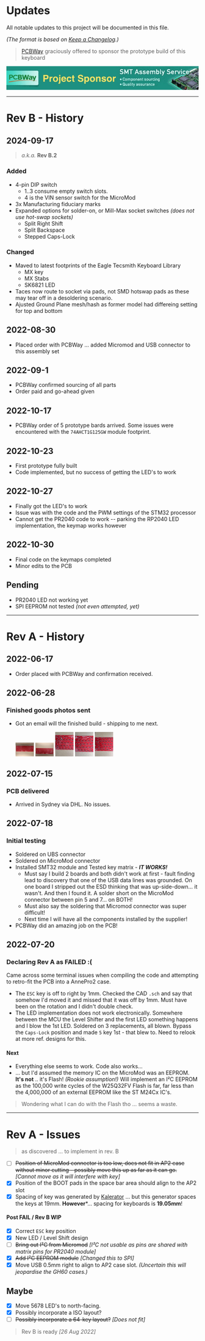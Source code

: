 # Updates
All notable updates to this project will be documented in this file.

*(The format is based on [Keep a Changelog](https://keepachangelog.com/en/1.0.0/).)*

> [PCBWay](https://pcbway.com) graciously offered to sponsor the prototype build of this keyboard

<p align="center">
<a href="https://pcbway.com/"><img src="docs/pcbway.jpg"></a>
</p>

---

# Rev B - History

## 2024-09-17

> *a.k.a.* **Rev B.2**

### Added

- 4-pin DIP switch
  - 1..3 consume empty switch slots.
  - 4 is the VIN sensor switch for the MicroMod
- 3x Manufacturing fiduciary marks
- Expanded options for solder-on, or Mill-Max socket switches *(does not use hot-swap sockets)*
  - Split Right Shift
  - Split Backspace
  - Stepped Caps-Lock

### Changed

- Maved to latest footprints of the Eagle Tecsmith Keyboard Library
  - MX key
  - MX Stabs
  - SK6821 LED
- Taces now route to socket via pads, not SMD hotswap pads as these may tear off in a desoldering scenario.
- Ajusted Ground Plane mesh/hash as former model had differeing setting for top and bottom

## 2022-08-30

- Placed order with PCBWay ... added Micromod and USB connector to this assembly set

## 2022-09-1

- PCBWay confirmed sourcing of all parts
- Order paid and go-ahead given

## 2022-10-17

- PCBWay order of 5 prototype bards arrived.  Some issues were encountered with the `74AHCT1G125GW` module footprint.

## 2022-10-23

- First prototype fully built
- Code implemented, but no success of getting the LED's to work

## 2022-10-27

- Finally got the LED's to work
- Issue was with the code and the PWM settings of the STM32 processor
- Cannot get the PR2040 code to work -- parking the RP2040 LED implementation, the keymap works however

## 2022-10-30

- Final code on the keymaps completed
- Minor edits to the PCB

## Pending

- PR2040 LED not working yet
- SPI EEPROM not tested *(not even attempted, yet)*

---

# Rev A - History

## 2022-06-17

- Order placed with PCBWay and confirmation received.


## 2022-06-28

### Finished goods photos sent

- Got an email will the finished build - shipping to me next.
  
  <a href="docs/updates/prod_1.jpg"><img src="docs/updates/prod_1.jpg" width="10%"></a>
  <a href="docs/updates/prod_2.jpg"><img src="docs/updates/prod_2.jpg" width="10%"></a>
  <a href="docs/updates/prod_3.jpg"><img src="docs/updates/prod_3.jpg" width="10%"></a>
  <a href="docs/updates/prod_4.jpg"><img src="docs/updates/prod_4.jpg" width="10%"></a>
  <a href="docs/updates/prod_5.jpg"><img src="docs/updates/prod_5.jpg" width="10%"></a>


## 2022-07-15

### PCB delivered

- Arrived in Sydney via DHL.  No issues.


## 2022-07-18

### Initial testing

- Soldered on UBS connector
- Soldered on MicroMod connector
- Installed SMT32 module and Tested key matrix - ***IT WORKS!***
  - Must say I build 2 boards and both didn't work at first - fault finding lead to discovery that one of the USB data lines was grounded.  On one board I stripped out the ESD thinking that was up-side-down... it wasn't.  And then I found it.  A solder short on the MicroMod connector between pin 5 and 7... on BOTH!
  - Must also say the soldering that Micromod connector was super difficult!
  - Next time I will have all the components installed by the supplier!
- PCBWay did an amazing job on the PCB!

## 2022-07-20

### Declaring Rev A as FAILED :(

Came across some terminal issues when compiling the code and attempting to retro-fit the PCB into a AnnePro2 case.

- The `ESC` key is off to right by 1mm.  Checked the CAD `.sch` and say that somehow I'd moved it and missed that it was off by 1mm.  Must have been on the rotation and I didn't double check.
- The LED implementation does not work electronically.  Somewhere between the MCU the Level Shifter and the first LED something happens and I blow the 1st LED.  Soldered on 3 replacements, all blown. Bypass the `Caps-Lock` position and made `5` key 1st - that blew to.  Need to relook at more ref. designs for this.

#### Next

- Everything else seems to work.  Code also works...
- ... but I'd assumed the memory IC on the MicroMod was an EEPROM. **It's not** .. it's Flash! *(Rookie assumption!)*  Will implement an I²C EEPROM as the 100,000 write cycles of the W25Q32FV Flash is far, far less than the 4,000,000 of an external EEPROM like the ST M24Cx IC's.
> Wondering what I can do with the Flash tho ... seems a waste.

---

# Rev A - Issues
> as discovered ... to implement in rev. B

- [ ] ~~Position of MicroMod connector is too low, does not fit in AP2 case without minor cutting - possibly move this up as far as it can go.~~ *[Cannot move as it will interfere with key]*
- [x] Position of the BOOT pads in the space bar area should align to the AP2 slot
- [x]  Spacing of key was generated by [Kalerator](https://kalerator.clueboard.co/) ... but this generator spaces the keys at 19mm.  **However***... spacing for keyboards is **19.05mm**!

#### Post FAIL / Rev B WIP

- [x] Correct `ESC` key position
- [x] New LED / Level Shift design
- [ ] ~~Bring out I²C from Micromod~~ *[I²C not usable as pins are shared with matrix pins for PR2040 module]*
- [x] ~~Add I²C EEPROM module~~ *[Changed this to SPI]*
- [x] Move USB 0.5mm right to align to AP2 case slot. *(Uncertain this will jeopardise the GH60 cases.)*

## Maybe

- [x] Move 5678 LED's to north-facing.
- [x] Possibly incorporate a ISO layout?
- [ ] ~~Possibly incorporate a 64-key layout?~~ *[Does not fit]*

> Rev B is ready *[26 Aug 2022]*
